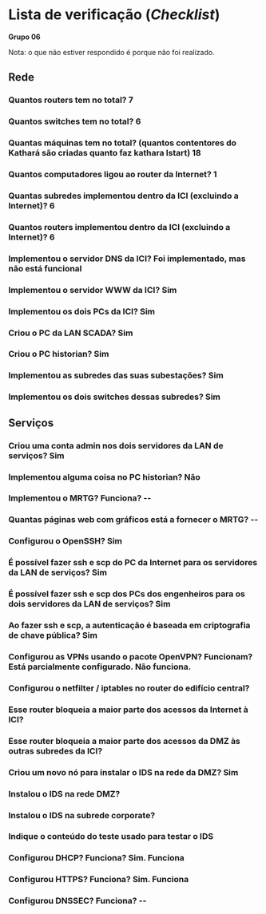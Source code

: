 # Lista de verificação (*Checklist*)

**Grupo 06**

Nota: o que não estiver respondido é porque não foi realizado.

## Rede

### Quantos routers tem no total? 7

### Quantos switches tem no total? 6

### Quantas máquinas tem no total? (quantos contentores do Kathará são criadas quanto faz kathara lstart) 18

### Quantos computadores ligou ao router da Internet? 1

### Quantas subredes implementou dentro da ICI (excluindo a Internet)? 6

### Quantos routers implementou dentro da ICI (excluindo a Internet)? 6

### Implementou o servidor DNS da ICI? Foi implementado, mas não está funcional

### Implementou o servidor WWW da ICI? Sim

### Implementou os dois PCs da ICI? Sim

### Criou o PC da LAN SCADA? Sim

### Criou o PC historian? Sim

### Implementou as subredes das suas subestações? Sim

### Implementou os dois switches dessas subredes? Sim

## Serviços

### Criou uma conta admin nos dois servidores da LAN de serviços? Sim

### Implementou alguma coisa no PC historian? Não

### Implementou o MRTG? Funciona? --

### Quantas páginas web com gráficos está a fornecer o MRTG? --

### Configurou o OpenSSH? Sim

### É possível fazer ssh e scp do PC da Internet para os servidores da LAN de serviços? Sim

### É possível fazer ssh e scp dos PCs dos engenheiros para os dois servidores da LAN de serviços? Sim

### Ao fazer ssh e scp, a autenticação é baseada em criptografia de chave pública? Sim

### Configurou as VPNs usando o pacote OpenVPN? Funcionam? Está parcialmente configurado. Não funciona.

### Configurou o netfilter / iptables no router do edifício central?

### Esse router bloqueia a maior parte dos acessos da Internet à ICI?

### Esse router bloqueia a maior parte dos acessos da DMZ às outras subredes da ICI?

### Criou um novo nó para instalar o IDS na rede da DMZ? Sim

### Instalou o IDS na rede DMZ?

### Instalou o IDS na subrede corporate?

### Indique o conteúdo do teste usado para testar o IDS

### Configurou DHCP? Funciona? Sim. Funciona

### Configurou HTTPS? Funciona? Sim. Funciona

### Configurou DNSSEC? Funciona? --
